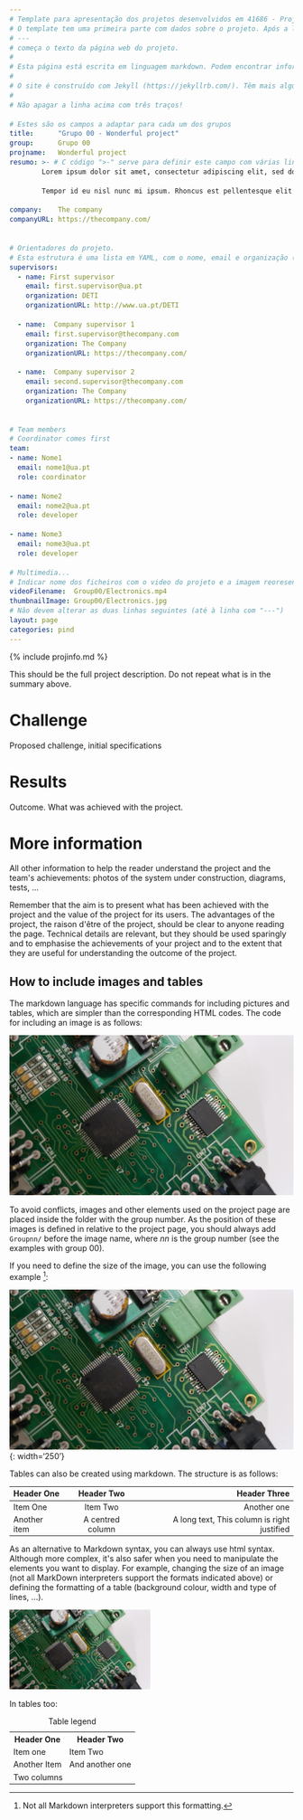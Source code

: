 ```yaml
---
# Template para apresentação dos projetos desenvolvidos em 41686 - Projeto em Engenharia de Automação Industrial
# O template tem uma primeira parte com dados sobre o projeto. Após a linha com três traços
# ---
# começa o texto da página web do projeto.
#
# Esta página está escrita em linguagem markdown. Podem encontrar informação sobre a linguagem markdown em https://www.markdownguide.org/
# 
# O site é construído com Jekyll (https://jekyllrb.com/). Têm mais alguma informação sobre o markdown em Jekyll em https://www.markdownguide.org/tools/jekyll/
#
# Não apagar a linha acima com três traços!

# Estes são os campos a adaptar para cada um dos grupos
title:      "Grupo 00 - Wonderful project"
group:      Grupo 00
projname:   Wonderful project
resumo: >- # C código ">-" serve para definir este campo com várias linhas até ao próximo campo (neste caso "company:")
        Lorem ipsum dolor sit amet, consectetur adipiscing elit, sed do eiusmod tempor incididunt ut labore et dolore magna aliqua. Risus nec feugiat in fermentum posuere urna nec. Convallis tellus id interdum velit laoreet id. Quis varius quam quisque id diam. Purus sit amet luctus venenatis lectus. Tortor condimentum lacinia quis vel eros donec ac. Id diam maecenas ultricies mi eget mauris pharetra et ultrices. Malesuada proin libero nunc consequat. Urna condimentum mattis pellentesque id nibh tortor id aliquet. Aliquet bibendum enim facilisis gravida neque convallis a. Neque gravida in fermentum et sollicitudin ac. Integer enim neque volutpat ac tincidunt vitae semper.
        
        Tempor id eu nisl nunc mi ipsum. Rhoncus est pellentesque elit ullamcorper dignissim cras. Et odio pellentesque diam volutpat. Condimentum id venenatis a condimentum vitae. Vitae suscipit tellus mauris a diam maecenas sed enim ut. Varius quam quisque id diam vel quam elementum. Placerat vestibulum lectus mauris ultrices eros in. Neque aliquam vestibulum morbi blandit cursus risus at. Pharetra vel turpis nunc eget. Adipiscing bibendum est ultricies integer quis auctor elit sed vulputate. Enim lobortis scelerisque fermentum dui. Lorem sed risus ultricies tristique nulla aliquet enim. Posuere lorem ipsum dolor sit amet consectetur adipiscing elit. Eu augue ut lectus arcu bibendum at varius vel pharetra. Tristique nulla aliquet enim tortor at auctor urna.

company:    The company
companyURL: https://thecompany.com/


# Orientadores do projeto.
# Esta estrutura é uma lista em YAML, com o nome, email e organização (departamento da Universidade, empresa, ...) de cada orientador.
supervisors:
  - name: First supervisor
    email: first.supervisor@ua.pt
    organization: DETI
    organizationURL: http://www.ua.pt/DETI

  - name:  Company supervisor 1
    email: first.supervisor@thecompany.com
    organization: The Company
    organizationURL: https://thecompany.com/

  - name:  Company supervisor 2
    email: second.supervisor@thecompany.com
    organization: The Company
    organizationURL: https://thecompany.com/


# Team members
# Coordinator comes first
team:
- name: Nome1
  email: nome1@ua.pt
  role: coordinator

- name: Nome2
  email: nome2@ua.pt
  role: developer

- name: Nome3
  email: nome3@ua.pt
  role: developer

# Multimedia...
# Indicar nome dos ficheiros com o video do projeto e a imagem reoresentativa do projeto.
videoFilename:  Group00/Electronics.mp4
thumbnailImage: Group00/Electronics.jpg
# Não devem alterar as duas linhas seguintes (até à linha com "---")
layout: page
categories: pind
---
```


<!-- Info sobre o projeto -->
<!-- Não devem apagar a linha com o "include projinfo.md" -->
{% include projinfo.md %}

<!-- A partir deste ponto, e até ao final, está a descrição do vosso projeto -->


This should be the full project description. Do not repeat what is in the summary above.

# Challenge

Proposed challenge, initial specifications

# Results

Outcome. What was achieved with the project.

# More information

All other information to help the reader understand the project and the team's achievements: photos of the system under construction, diagrams, tests, ...

Remember that the aim is to present what has been achieved with the project and the value of the project for its users. The advantages of the project, the raison d'être of the project, should be clear to anyone reading the page. Technical details are relevant, but they should be used sparingly and to emphasise the achievements of your project and to the extent that they are useful for understanding the outcome of the project.

## How to include images and tables

The markdown language has specific commands for including pictures and tables, which are simpler than the corresponding HTML codes. The code for including an image is as follows:

![Alternative text](Group00/circuit.jpg)

To avoid conflicts, images and other elements used on the project page are placed inside the folder with the group number. As the position of these images is defined in relative to the project page, you should always add `Groupnn/` before the image name, where *nn* is the group number (see the examples with group 00).

If you need to define the size of the image, you can use the following example [^note]:

[^note]: Not all Markdown interpreters support this formatting. 

![Alternative text](Group00/circuit.jpg){: width=‘250’}


Tables can also be created using markdown. The structure is as follows:

| Header One | Header Two | Header Three |
| :----------- | :---------------: | -----------: |
| Item One | Item Two | Another one |
| Another item | A centred column | A long text, This column is right justified |

As an alternative to Markdown syntax, you can always use html syntax. Although more complex, it's also safer when you need to manipulate the elements you want to display. For example, changing the size of an image (not all MarkDown interpreters support the formats indicated above) or defining the formatting of a table (background colour, width and type of lines, ...).

<img src="Group00/circuit.jpg" width="250" alt="Alternative text">



In tables too: 

<table>
  <caption> Table legend </caption>
  <tr>
    <th>Header One</th>
    <th>Header Two </th>
  </tr>
  <tr>
    <td> Item one </td>
    <td> Item Two </td>
  </tr>
  <tr>
    <td> Another Item</td>
    <td>And another one</td>
  </tr>
  <tr>
      <td colspan="2" style="text-align: centre;">Two columns</td>
  </tr>
</table>

